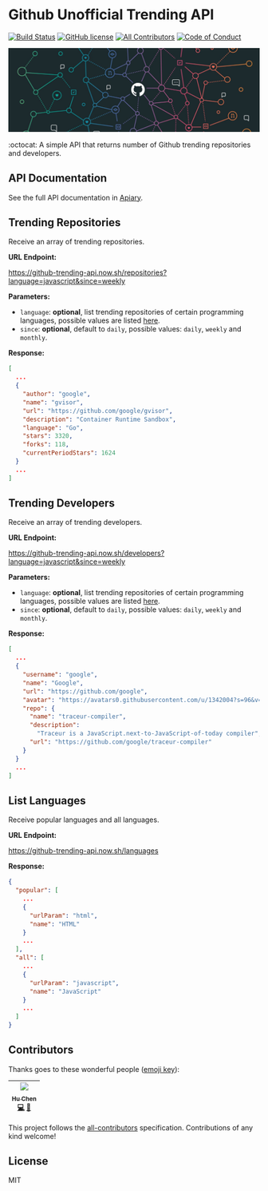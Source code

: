 # Github Unofficial Trending API

[![Build Status](https://travis-ci.org/huchenme/github-trending-api.svg?branch=master)](https://travis-ci.org/huchenme/github-trending-api)
[![GitHub license](https://img.shields.io/badge/license-MIT-blue.svg)](https://github.com/sallar/github-contributions-canvas/blob/master/LICENSE)
[![All Contributors](https://img.shields.io/badge/all_contributors-1-orange.svg?style=flat-square)](#contributors)
[![Code of Conduct](https://img.shields.io/badge/code%20of-conduct-ff69b4.svg?style=flat-square)](CODE_OF_CONDUCT.md)

![hero image](images/hero.jpeg)

:octocat: A simple API that returns number of Github trending repositories and developers.

## API Documentation

See the full API documentation in [Apiary](https://githubtrendingapi.docs.apiary.io/#).

## Trending Repositories

Receive an array of trending repositories.

**URL Endpoint:**

https://github-trending-api.now.sh/repositories?language=javascript&since=weekly

**Parameters:**

* `language`: **optional**, list trending repositories of certain programming languages, possible values are listed [here](languages.json).
* `since`: **optional**, default to `daily`, possible values: `daily`, `weekly` and `monthly`.

**Response:**

```json
[
  ...
  {
    "author": "google",
    "name": "gvisor",
    "url": "https://github.com/google/gvisor",
    "description": "Container Runtime Sandbox",
    "language": "Go",
    "stars": 3320,
    "forks": 118,
    "currentPeriodStars": 1624
  }
  ...
]
```

## Trending Developers

Receive an array of trending developers.

**URL Endpoint:**

https://github-trending-api.now.sh/developers?language=javascript&since=weekly

**Parameters:**

* `language`: **optional**, list trending repositories of certain programming languages, possible values are listed [here](languages.json).
* `since`: **optional**, default to `daily`, possible values: `daily`, `weekly` and `monthly`.

**Response:**

```json
[
  ...
  {
    "username": "google",
    "name": "Google",
    "url": "https://github.com/google",
    "avatar": "https://avatars0.githubusercontent.com/u/1342004?s=96&v=4",
    "repo": {
      "name": "traceur-compiler",
      "description":
        "Traceur is a JavaScript.next-to-JavaScript-of-today compiler",
      "url": "https://github.com/google/traceur-compiler"
    }
  }
  ...
]
```

## List Languages

Receive popular languages and all languages.

**URL Endpoint:**

https://github-trending-api.now.sh/languages

**Response:**

```json
{
  "popular": [
    ...
    {
      "urlParam": "html",
      "name": "HTML"
    }
    ...
  ],
  "all": [
    ...
    {
      "urlParam": "javascript",
      "name": "JavaScript"
    }
    ...
  ]
}
```

## Contributors

Thanks goes to these wonderful people ([emoji key](https://github.com/kentcdodds/all-contributors#emoji-key)):

<!-- ALL-CONTRIBUTORS-LIST:START - Do not remove or modify this section -->

<!-- prettier-ignore -->
| [<img src="https://avatars3.githubusercontent.com/u/2078389?v=4" width="100px;"/><br /><sub><b>Hu Chen</b></sub>](https://huchen.me)<br />[💻](https://github.com/huchenme/github-trending-api/commits?author=huchenme "Code") [📖](https://github.com/huchenme/github-trending-api/commits?author=huchenme "Documentation") |
| :---: |

<!-- ALL-CONTRIBUTORS-LIST:END -->

This project follows the [all-contributors](https://github.com/kentcdodds/all-contributors) specification. Contributions of any kind welcome!

## License

MIT
